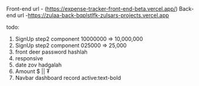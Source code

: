 Front-end url - (https://expense-tracker-front-end-beta.vercel.app/)
Back-end url -https://zulaa-back-bqplstlfk-zulsars-projects.vercel.app 



todo: 
1. SignUp step2 component 10000000 => 10,000,000
2. SignUp step2 component 025000 => 25,000
3. front deer password hashlah
4. responsive
5. date   zov hadgalah
6. Amount $ || ₮
7. Navbar dashboard record active:text-bold
